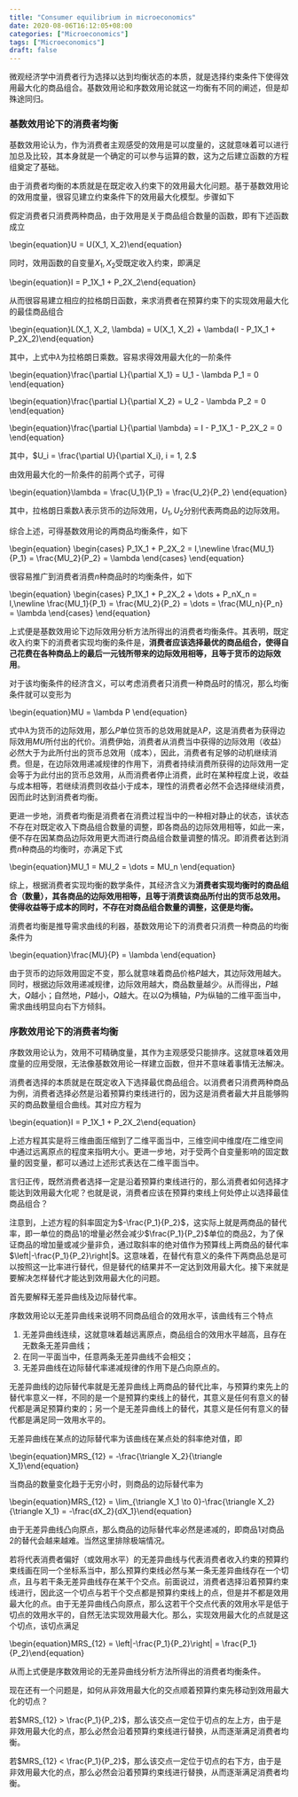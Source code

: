 ```yaml
---
title: "Consumer equilibrium in microeconomics"
date: 2020-08-06T16:12:05+08:00
categories: ["Microeconomics"]
tags: ["Microeconomics"]
draft: false
---
```


微观经济学中消费者行为选择以达到均衡状态的本质，就是选择约束条件下使得效用最大化的商品组合。基数效用论和序数效用论就这一均衡有不同的阐述，但是却殊途同归。

### **基数效用论下的消费者均衡**

基数效用论认为，作为消费者主观感受的效用是可以度量的，这就意味着可以进行加总及比较，其本身就是一个确定的可以参与运算的数，这为之后建立函数的方程组奠定了基础。

由于消费者均衡的本质就是在既定收入约束下的效用最大化问题。基于基数效用论的效用度量，很容见建立约束条件下的效用最大化模型。步骤如下

假定消费者只消费两种商品，由于效用是关于商品组合数量的函数，即有下述函数成立

\begin{equation}U = U(X_1, X_2)\end{equation}

同时，效用函数的自变量$X_1, X_2$受既定收入约束，即满足

\begin{equation}I = P_1X_1 + P_2X_2\end{equation}

从而很容易建立相应的拉格朗日函数，来求消费者在预算约束下的实现效用最大化的最佳商品组合

\begin{equation}L(X_1, X_2, \lambda) = U(X_1, X_2) + \lambda(I - P_1X_1 + P_2X_2)\end{equation}

其中，上式中$\lambda$为拉格朗日乘数。容易求得效用最大化的一阶条件

\begin{equation}\frac{\partial L}{\partial X_1} = U_1 - \lambda P_1 = 0 \end{equation}

\begin{equation}\frac{\partial L}{\partial X_2} = U_2 - \lambda P_2 = 0 \end{equation}

\begin{equation}\frac{\partial L}{\partial \lambda} = I - P_1X_1 - P_2X_2 = 0 \end{equation}

其中，$U_i = \frac{\partial U}{\partial X_i}, i = 1, 2.$

由效用最大化的一阶条件的前两个式子，可得

\begin{equation}\lambda = \frac{U_1}{P_1} = \frac{U_2}{P_2} \end{equation}

其中，拉格朗日乘数$\lambda$表示货币的边际效用，$U_1, U_2$分别代表两商品的边际效用。

综合上述，可得基数效用论的两商品均衡条件，如下

\begin{equation}
\begin{cases}
P_1X_1 + P_2X_2 = I\,\newline
\frac{MU_1}{P_1} = \frac{MU_2}{P_2} = \lambda
\end{cases}
\end{equation}

很容易推广到消费者消费$n$种商品时的均衡条件，如下

\begin{equation}
\begin{cases}
P_1X_1 + P_2X_2 + \dots + P_nX_n = I\,\newline
\frac{MU_1}{P_1} = \frac{MU_2}{P_2} = \dots = \frac{MU_n}{P_n} = \lambda
\end{cases}
\end{equation}

上式便是基数效用论下边际效用分析方法所得出的消费者均衡条件。其表明，既定收入约束下的消费者实现均衡的条件是，**消费者应该选择最优的商品组合，使得自己花费在各种商品上的最后一元钱所带来的边际效用相等，且等于货币的边际效用**。

对于该均衡条件的经济含义，可以考虑消费者只消费一种商品时的情况，那么均衡条件就可以变形为

\begin{equation}MU = \lambda P \end{equation}

式中$\lambda$为货币的边际效用，那么$P$单位货币的总效用就是$\lambda P$，这是消费者为获得边际效用$MU$所付出的代价。消费伊始，消费者从消费当中获得的边际效用（收益）必然大于为此所付出的货币总效用（成本），因此，消费者有足够的动机继续消费。但是，在边际效用递减规律的作用下，消费者持续消费所获得的边际效用一定会等于为此付出的货币总效用，从而消费者停止消费，此时在某种程度上说，收益与成本相等，若继续消费则收益小于成本，理性的消费者必然不会选择继续消费，因而此时达到消费者均衡。

更进一步地，消费者均衡是消费者在消费过程当中的一种相对静止的状态，该状态不存在对既定收入下商品组合数量的调整，即各商品的边际效用相等，如此一来，便不存在因某商品边际效用更大而进行商品组合数量调整的情况。即消费者达到消费$n$种商品的均衡时，亦满足下式

\begin{equation}MU_1 = MU_2 = \dots = MU_n \end{equation}

综上，根据消费者实现均衡的数学条件，其经济含义为**消费者实现均衡时的商品组合（数量），其各商品的边际效用相等，且等于消费该商品所付出的货币总效用。使得收益等于成本的同时，不存在对商品组合数量的调整，这便是均衡。**

消费者均衡是推导需求曲线的利器，基数效用论下的消费者只消费一种商品的均衡条件为

\begin{equation}\frac{MU}{P} = \lambda \end{equation}

由于货币的边际效用固定不变，那么就意味着商品价格$P$越大，其边际效用越大。同时，根据边际效用递减规律，边际效用越大，商品数量越少。从而得出，$P$越大，$Q$越小；自然地，$P$越小，$Q$越大。在以$Q$为横轴，$P$为纵轴的二维平面当中，需求曲线明显向右下方倾斜。

### **序数效用论下的消费者均衡**

序数效用论认为，效用不可精确度量，其作为主观感受只能排序。这就意味着效用度量的应用受限，无法像基数效用论一样建立函数，但并不意味着事情无法解决。

消费者选择的本质就是在既定收入下选择最优商品组合。以消费者只消费两种商品为例，消费者选择必然是沿着预算约束线进行的，因为这是消费者最大并且能够购买的商品数量组合曲线。其对应方程为

\begin{equation}I = P_1X_1 + P_2X_2\end{equation}

上述方程其实是将三维曲面压缩到了二维平面当中，三维空间中维度$I$在二维空间中通过远离原点的程度来指明大小。更进一步地，对于受两个自变量影响的固定数量的因变量，都可以通过上述形式表达在二维平面当中。

言归正传，既然消费者选择一定是沿着预算约束线进行的，那么消费者如何选择才能达到效用最大化呢？也就是说，消费者应该在预算约束线上何处停止以选择最佳商品组合？

注意到，上述方程的斜率固定为$-\frac{P_1}{P_2}$，这实际上就是两商品的替代率，即一单位的商品1的增量必然会减少$\frac{P_1}{P_2}$单位的商品2，为了保证商品的增加量或减少量非负，通过取斜率的绝对值作为预算线上两商品的替代率$\left|-\frac{P_1}{P_2}\right|$。这意味着，在替代有意义的条件下两商品总是可以按照这一比率进行替代，但是替代的结果并不一定达到效用最大化。接下来就是要解决怎样替代才能达到效用最大化的问题。

首先要解释无差异曲线及边际替代率。

序数效用论以无差异曲线来说明不同商品组合的效用水平，该曲线有三个特点

1. 无差异曲线连续，这就意味着越远离原点，商品组合的效用水平越高，且存在无数条无差异曲线；
2. 在同一平面当中，任意两条无差异曲线不会相交；
3. 无差异曲线在边际替代率递减规律的作用下是凸向原点的。

无差异曲线的边际替代率就是无差异曲线上两商品的替代比率，与预算约束先上的替代率意义一样，不同的是一个是预算约束线上的替代，其意义是任何有意义的替代都是满足预算约束的；另一个是无差异曲线上的替代，其意义是任何有意义的替代都是满足同一效用水平的。

无差异曲线在某点的边际替代率为该曲线在某点处的斜率绝对值，即

\begin{equation}MRS_{12} = -\frac{\triangle X_2}{\triangle X_1}\end{equation}

当商品的数量变化趋于无穷小时，则商品的边际替代率为

\begin{equation}MRS_{12} = \lim_{\triangle X_1 \to 0}-\frac{\triangle X_2}{\triangle X_1} = -\frac{dX_2}{dX_1}\end{equation}

由于无差异曲线凸向原点，那么商品的边际替代率必然是递减的，即商品1对商品2的替代会越来越难。当然这里排除极端情况。

若将代表消费者偏好（或效用水平）的无差异曲线与代表消费者收入约束的预算约束线画在同一个坐标系当中，那么预算约束线必然与某一条无差异曲线存在一个切点，且与若干条无差异曲线存在某干个交点。前面说过，消费者选择沿着预算约束线进行，因此这一个切点与若干个交点都是预算约束线上的点，但是并不都是效用最大化的点。由于无差异曲线凸向原点，那么这若干个交点代表的效用水平是低于切点的效用水平的，自然无法实现效用最大化。那么，实现效用最大化的点就是这个切点，该切点满足

\begin{equation}MRS_{12} = \left|-\frac{P_1}{P_2}\right| = \frac{P_1}{P_2}\end{equation}

从而上式便是序数效用论的无差异曲线分析方法所得出的消费者均衡条件。

现在还有一个问题是，如何从非效用最大化的交点顺着预算约束先移动到效用最大化的切点？

若$MRS_{12} > \frac{P_1}{P_2}$，那么该交点一定位于切点的左上方，由于是非效用最大化的点，那么必然会沿着预算约束线进行替换，从而逐渐满足消费者均衡。

若$MRS_{12} < \frac{P_1}{P_2}$，那么该交点一定位于切点的右下方，由于是非效用最大化的点，那么必然会沿着预算约束线进行替换，从而逐渐满足消费者均衡。
